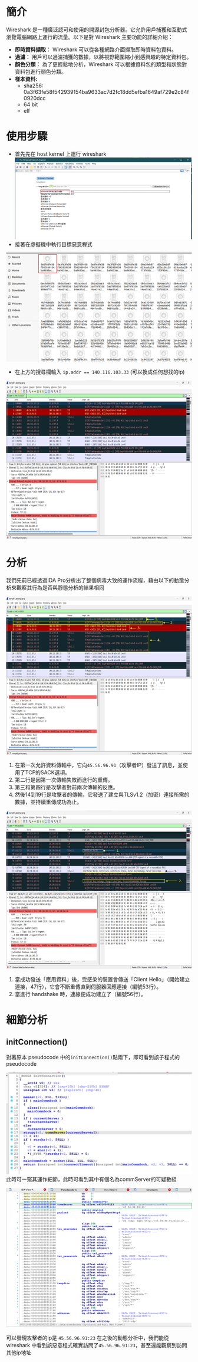 # 簡介
Wireshark 是一種廣泛認可和使用的開源封包分析器。它允許用戶捕獲和互動式瀏覽電腦網路上運行的流量。以下是對 Wireshark 主要功能的詳細介紹：
* **即時資料擷取：** Wireshark 可以從各種網路介面擷取即時資料包資料。
* **過濾：** 用戶可以過濾捕獲的數據，以將視野範圍縮小到感興趣的特定資料包。
* **顏色分類：** 為了更輕鬆地分析，Wireshark 可以根據資料包的類型和狀態對資料包進行顏色分類。
*  **樣本資料:**
    + sha256: 0a3f63fe58f542939154ba9633ac7d2fc18dd5efba1649af729e2c84f0920dcc 
    + 64 bit 
    + elf 

# 使用步驟
* 首先先在 host kernel 上運行 wireshark 
![Image text](https://github.com/Potassium-chromate/COMPUTER-PROJECT-DESIGN/blob/main/picture/wireshark_setup_2.png)
* 接著在虛擬機中執行目標惡意程式
  
![Image text](https://github.com/Potassium-chromate/COMPUTER-PROJECT-DESIGN/blob/main/picture/wireshark_setup_1.png)
* 在上方的搜尋欄輸入 `ip.addr == 140.116.103.33` (可以換成任何想找的ip)

![Image text](https://github.com/Potassium-chromate/COMPUTER-PROJECT-DESIGN/blob/main/picture/wireshark_setup_3.png)


# 分析
我們先前已經透過IDA Pro分析出了整個病毒大致的運作流程，藉由以下的動態分析來觀察其行為是否與靜態分析的結果相同

![Image text](https://github.com/Potassium-chromate/COMPUTER-PROJECT-DESIGN/blob/main/picture/example_1_dyn_analysis.png)

1. 在第一次允許資料傳輸中，它向`45.56.96.91`（攻擊者IP）發送了訊息，並使用了TCP的SACK選項。
2. 第二行是因第一次傳輸失敗而進行的重傳。
3. 第三和第四行是攻擊者對前兩次傳輸的反應。
4. 然後14到19行是攻擊者的傳輸，它發送了建立與TLSv1.2（加密）連接所需的數據，並持續重傳成功為止。

![Image text](https://github.com/Potassium-chromate/COMPUTER-PROJECT-DESIGN/blob/main/picture/example_2_dyn_analysis.png)

1. 當成功發送「應用資料」後，受感染的裝置會傳送「Client Hello」（開始建立連接，47行），它會不斷重傳直到伺服器回應連接（編號53行）。
2. 當進行 handshake 時，連線便成功建立了（編號56行）。


# 細節分析
## initConnection()
對著原本 pseudocode 中的`initConnection()`點兩下，即可看到該子程式的 pseudocode 

![Image text](https://github.com/Potassium-chromate/COMPUTER-PROJECT-DESIGN/blob/main/picture/initConnection_%E7%B4%B0%E7%AF%80.png)
此時可一窺其運作細節，此時可看到其中有個名為commServer的可疑數組

![Image text](https://github.com/Potassium-chromate/COMPUTER-PROJECT-DESIGN/blob/main/picture/commServer_%E7%B4%B0%E7%AF%80.png)

可以發現攻擊者的ip是 `45.56.96.91:23`
在之後的動態分析中，我們能從 wireshark 中看到該惡意程式確實訪問了`45.56.96.91:23`，甚至還能觀察到訪問其他ip地址





